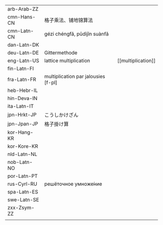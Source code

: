 | | | |
|-|-|-|
| arb-Arab-ZZ |  |  |
| cmn-Hans-CN | 格子乘法、铺地锦算法 |  |
| cmn-Latn-CN | gézi chéngfǎ, pūdìjǐn suànfǎ |  |
| dan-Latn-DK |  |  |
| deu-Latn-DE | Gittermethode |  |
| eng-Latn-US | lattice multiplication | [[multiplication]] |
| fin-Latn-FI |  |  |
| fra-Latn-FR | multiplication par jalousies [f-pl] |  |
| heb-Hebr-IL |  |  |
| hin-Deva-IN |  |  |
| ita-Latn-IT |  |  |
| jpn-Hrkt-JP | こうしかけざん |  |
| jpn-Jpan-JP | 格子掛け算 |  |
| kor-Hang-KR |  |  |
| kor-Kore-KR |  |  |
| nld-Latn-NL |  |  |
| nob-Latn-NO |  |  |
| por-Latn-PT |  |  |
| rus-Cyrl-RU | решёточное умноже́ние |  |
| spa-Latn-ES |  |  |
| swe-Latn-SE |  |  |
| zxx-Zsym-ZZ |  |  |
|  |  |  |
